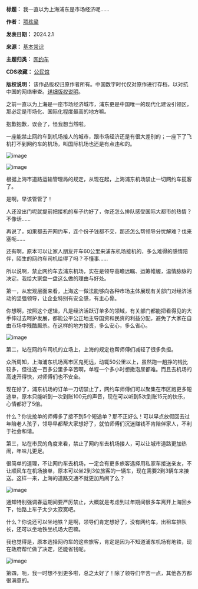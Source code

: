

**标题：** 我一直以为上海浦东是市场经济呢……  

**作者：** [项栋梁](https://chinadigitaltimes.net/space/项栋梁)  

**发表日期：** 2024.2.1  

**来源：** [基本常识](https://web.archive.org/web/https://mp.weixin.qq.com/s/x_14qmhWFD8hQe8fRa9m1g)  

**主题归类：** [网约车](https://chinadigitaltimes.net/space/网约车)  

**CDS收藏：** [公民馆](https://chinadigitaltimes.net/space/%E5%85%AC%E6%B0%91%E9%A6%86)  

**版权说明：** 该作品版权归原作者所有。中国数字时代仅对原作进行存档，以对抗中国的网络审查。[详细版权说明](https://chinadigitaltimes.net/chinese/copyright)。


之前一直以为上海是一座市场经济城市，浦东更是中国唯一的现代化建设引领区，那必定是市场化、国际化程度最高的地方嘛。


抱歉抱歉，误会了，怪我想当然啦。


一座能禁止网约车到机场接人的城市，跟市场经济还是有很大差别的；一座下了飞机打不到网约车的机场，叫国际机场也还是有点违和的。


![image](https://chinadigitaltimes.net/chinese/files/2024/02/post-704714-65bc264b25f0b.)


![image](https://chinadigitaltimes.net/chinese/files/2024/02/post-704714-65bc264b3062b.)


根据上海市道路运输管理局的规定，从现在起，上海浦东机场禁止一切网约车揽客了。


是啊，早该管管了！


人还没出门呢就提前把接机的车子约好了，你还怎么排队感受国际大都市的热情？不像话……


再说了，如果都去开网约车，连个份子钱都不交，那还怎么帮领导分忧解难？伐来塞呃……


还有啊，原本可以让家人朋友开车60公里来浦东机场接机的，多么难得的感情陪伴，陌生的网约车司机给得了吗？不懂事……


所以说啊，禁止网约车去浦东机场，实在是领导高瞻远瞩、运筹帷幄，温情脉脉的决定。我给大家盘一盘这么做的理由与好处。


第一，从宏观层面来看，上海这一做法能够向各种市场主体展现有关部门对经济活动的坚强领导，让企业特别有安全感，有主心骨。


你想啊，按照这个逻辑，凡是经济活跃订单多的领域，有关部门都能把看得见的大手伸过去呵护发展，都能公平公正地主导国资和民资的利益分配，避免了大家在自由市场中残酷厮杀。在这样的地方投资，多么安心，多么省心。


![image](https://chinadigitaltimes.net/chinese/files/2024/02/post-704714-65bc264b37fb3.)


第二，站在网约车司机的立场上，上海的规定也帮师傅们减轻了很多负担。


众所周知，上海浦东机场离市区鬼死远，动辄50公里以上，虽然跑一趟挣的钱比较多，但往返一百多公里多辛苦啊，单程一个多小时想撒泡尿都难。而且去机场的高速开得快，对师傅们也不安全。


现在好了，浦东机场的订单一刀切禁止了，网约车师傅们可以聚集在市区跑更多短途单，原本只能听到一次到账100元的声音，现在可以听到5次到账15元的快乐，心情都好了5倍。


什么？你说抢单的师傅多了接不到5个短途单？那不正好么！可以早点放假回去过年陪老人孩子，领导早都帮大家想好了，就怕师傅们沉迷赚钱不肯陪伴家人，不利于社会和谐。


第三，站在市民的角度来看，禁止了网约车去机场接人，可以让城市道路更加热闹，年味儿更足。


很简单的道理，不让网约车去机场，一定会有更多旅客选择用私家车接送亲友，不让顺风车在机场接单，原本可以坐2到3位旅客的一辆车，现在需要2到3辆车来接送。这样一来，上海的道路交通不就更加热闹了么？


![image](https://chinadigitaltimes.net/chinese/files/2024/02/post-704714-65bc264b4274b.)


通知特别强调春运期间要严厉禁止，大概就是考虑到过年期间很多车离开上海回乡下，怕路上车子太少太寂寞吧。


什么？你说还可以坐地铁？是啊，领导们肯定想好了，没有网约车，出租车排队长，还可以坐地铁坐机场大巴嘛。


我也觉得是，原本选择网约车的这些旅客，肯定是因为不知道浦东机场有地铁，现在政府帮忙做了决定，还能省钱呢。


![image](https://chinadigitaltimes.net/chinese/files/2024/02/post-704714-65bc264b4aaab.)


第四，呃，我一时想不到更多啦，总之太好了！除了领导们辛苦一点，其他各方都很满意的。

